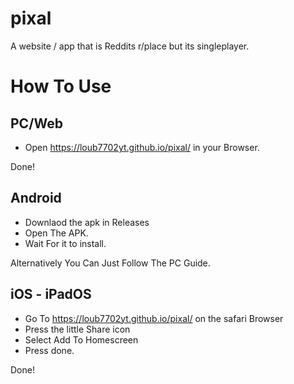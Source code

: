 # pixal
A website / app that is Reddits r/place but its singleplayer.

# How To Use
## PC/Web
- Open https://loub7702yt.github.io/pixal/ in your Browser.

Done!
## Android
- Downlaod the apk in Releases
- Open The APK.
- Wait For it to install.

Alternatively You Can Just Follow The PC Guide.

## iOS - iPadOS
- Go To https://loub7702yt.github.io/pixal/ on the safari Browser
- Press the little Share icon
- Select Add To Homescreen
- Press done.

Done!
